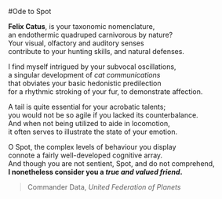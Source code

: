 #Ode to Spot

**Felix Catus**, is your taxonomic nomenclature,  
an endothermic quadruped carnivorous by nature?  
Your visual, olfactory and auditory senses  
contribute to your hunting skills, and natural defenses.

I find myself intrigued by your subvocal oscillations,  
a singular development of *cat communications*  
that obviates your basic hedonistic predilection  
for a rhythmic stroking of your fur, to demonstrate affection.

A tail is quite essential for your acrobatic talents;  
you would not be so agile if you lacked its counterbalance.  
And when not being utilized to aide in locomotion,  
it often serves to illustrate the state of your emotion.

O Spot, the complex levels of behaviour you display  
connote a fairly well-developed cognitive array.  
And though you are not sentient, Spot, and do not comprehend,  
**I nonetheless consider you a _true and valued friend_.**

> Commander Data, _United Federation of Planets_
